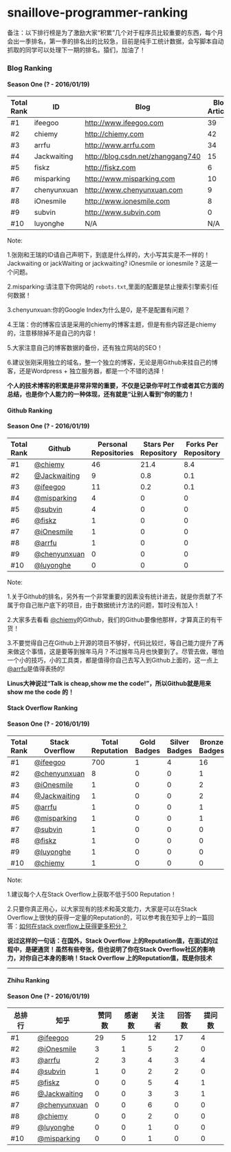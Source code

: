 # snaillove-programmer-ranking

备注：以下排行榜是为了激励大家“积累”几个对于程序员比较重要的东西，每个月会出一季排名，第一季的排名出的比较急，目前是纯手工统计数据，会写脚本自动抓取的同学可以处理下一期的排名。猿们，加油了！

### Blog Ranking

#### Season One (? - 2016/01/19)

|Total Rank|ID|Blog|Blog Articles|Google Index|Google PR|Alexa Ranking
|---|---|---|---|---|---|---|
|#1|ifeegoo|http://www.ifeegoo.com|39|85|N/A|15786805
|#2|chiemy|http://chiemy.com|42|49|N/A|N/A
|#3|arrfu|http://www.arrfu.com|34|36|N/A|N/A
|#4|Jackwaiting|http://blog.csdn.net/zhanggang740|15|13|N/A|N/A
|#5|fiskz|http://fiskz.com|6|12|N/A|N/A
|#6|misparking|http://www.misparking.com|10|N/A|N/A|N/A
|#7|chenyunxuan|http://www.chenyunxuan.com|9|0|N/A|N/A
|#8|iOnesmile|http://www.ionesmile.com|8|0|N/A|N/A
|#9|subvin|http://www.subvin.com|0|0|N/A|N/A
|#10|luyonghe|N/A|N/A|N/A|N/A|N/A

Note:

1.张刚和王瑞的ID请自己声明下，到底是什么样的，大小写其实是不一样的！Jackwaiting or jackWaiting or jackwaiting? iOnesmile or ionesmile ? 这是一个问题。

2.misparking:请注意下你网站的 `robots.txt`,里面的配置是禁止搜索引擎索引任何数据！

3.chenyunxuan:你的Google Index为什么是0，是不是配置有问题？

4.王瑞：你的博客应该是采用的chiemy的博客主题，但是有些内容还是chiemy的，注意移除掉不是自己的内容！

5.大家注意自己的博客数据的备份，还有独立网站的SEO！

6.建议张刚采用独立的域名，整一个独立的博客，无论是用Github来挂自己的博客，还是Wordpress + 独立服务器，都是一个不错的选择！

**个人的技术博客的积累是非常非常的重要，不仅是记录你平时工作或者其它方面的总结，也是你个人能力的一种体现，还有就是“让别人看到”你的能力！**


#### Github Ranking

#### Season One (? - 2016/01/19)

|Total Rank|Github|Personal Repositories|Stars Per Repository|Forks Per Repository|Followers|Starred|Gist
|---|---|---|---|---|---|---|---|
|#1|[@chiemy](http://github.com/chiemy)|46|21.4|8.4|89|152|10
|#2|[@Jackwaiting](http://github.com/jackwaiting)|9|0.8|0.1|13|15|0
|#3|[@ifeegoo](http://github.com/ifeegoo)|11|0.2|0.1|25|452|0
|#4|[@misparking](http://github.com/misparking)|4|0|0|7|14|0
|#5|[@subvin](http://github.com/subvin)|4|0|0|5|2|0
|#6|[@fiskz](http://github.com/fiskz)|1|0|0|10|80|0
|#7|[@iOnesmile](http://github.com/iOnesmile)|1|0|0|7|12|0
|#8|[@arrfu](http://github.com/arrfu)|1|0|0|2|9|0
|#9|[@chenyunxuan](http://github.com/chenyunxuan)|0|0|0|8|9|0
|#10|[@luyonghe](http://github.com/luyonghe)|0|0|0|4|0|0

Note:

1.关于Github的排名，另外有一个非常重要的因素没有统计进去，就是你贡献了不属于你自己账户底下的项目，由于数据统计方法的问题，暂时没有加入！

2.大家多去看看 [@chiemy](http://github.com/chiemy)的Github，我们的Github要像他那样，才算真正的有干货！

3.不要觉得自己在Github上开源的项目不够好，代码比较烂，等自己能力提升了再来做这个事情，这是要等到猴年马月？不过猴年马月也快要到了。尽管去做，哪怕一个小的技巧，小的工具类，都是值得你自己去写入到Github上面的，这一点上[@arrfu](http://github.com/arrfu)是值得表扬的!


**Linus大神说过“Talk is cheap,show me the code!”，所以Github就是用来 show me the code 的！**

#### Stack Overflow Ranking

#### Season One (? - 2016/01/19)

|Total Rank|Stack Overflow|Total Reputation|Gold Badges|Silver Badges|Bronze Badges|Answers|Questions|People Reached
|---|---|---|---|---|---|---|---|---|
|#1|[@ifeegoo](http://stackoverflow.com/users/2531888/ifeegoo)|700|1|4|16|54|3|191K
|#2|[@chenyunxuan](http://stackoverflow.com/users/5469727/chenyunxuan)|8|0|0|1|0|1|23
|#3|[@iOnesmile](http://stackoverflow.com/users/5470510/ionesmile)|1|0|0|2|0|0|9
|#4|[@Jackwaiting](https://stackoverflow.com/users/5470345/jackwaiting)|1|0|0|2|0|0|0
|#5|[@arrfu](http://stackoverflow.com/users/5471377/arrfu)|1|0|0|1|0|0|0
|#6|[@misparking](http://stackoverflow.com/users/5299868/misparking)|1|0|0|1|0|0|0
|#7|[@subvin](http://stackoverflow.com/users/5467900/subvin)|1|0|0|0|0|0|0
|#8|[@fiskz](http://stackoverflow.com/users/5469824/fiskz)|1|0|0|0|0|0|0
|#9|[@luyonghe](http://stackoverflow.com/users/5482463/yonghelu)|1|0|0|0|0|0|0
|#10|[@chiemy](http://stackoverflow.com/users/2744948/chiemy)|1|0|0|0|0|0|0

Note:

1.建议每个人在Stack Overflow上获取不低于500 Reputation！

2.只要你真正用心，以大家现有的技术和英文能力，大家是可以在Stack Overflow上很快的获得一定量的Reputation的，可以参考我在知乎上的一篇回答：[如何在stack overflow上获得更多积分？](https://www.zhihu.com/question/20747136/answer/79010239)

**说过这样的一句话：在国外，Stack Overflow 上的Reputation值，在面试的过程中，是硬通货！虽然有些夸张，但也说明了你在Stack Overflow社区的影响力，对你自己本身的影响！Stack Overflow 上的Reputation值，既是你技术**

****


#### Zhihu Ranking

#### Season One (? - 2016/01/19)

|总排行|知乎|赞同数|感谢数|关注者|回答数|提问数
|---|---|---|---|---|---|---
|#1|[@ifeegoo](https://www.zhihu.com/people/ifeegoo)|29|5|12|17|4
|#2|[@iOnesmile](https://www.zhihu.com/people/iOnesmile)|3|1|5|2|0
|#3|[@arrfu](https://www.zhihu.com/people/arrfu)|2|3|4|3|4
|#4|[@subvin](https://www.zhihu.com/people/subvin)|1|0|2|2|0
|#5|[@fiskz](https://www.zhihu.com/people/wfiskz)|0|0|5|4|1
|#6|[@Jackwaiting](https://www.zhihu.com/people/jackwaiting)|0|0|3|3|1
|#7|[@chenyunxuan](https://www.zhihu.com/people/chen-yun-xuan-29)|0|0|6|0|0
|#8|[@chiemy](https://www.zhihu.com/people/chiemy)|0|0|2|0|0
|#9|[@luyonghe](https://www.zhihu.com/people/yonghelu)|0|0|1|0|0
|#10|[@misparking](https://www.zhihu.com/people/misparking)|0|0|1|0|0





